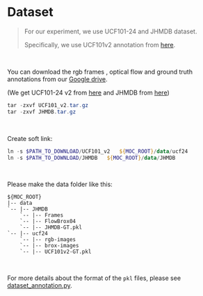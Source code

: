 # Dataset

>For our experiment, we use UCF101-24 and  JHMDB dataset.
>
>Specifically,  we use UCF101v2 annotation from [here](https://github.com/gurkirt/corrected-UCF101-Annots).

<br/>

You can download the rgb frames , optical flow and ground truth annotations from our [Google drive](https://drive.google.com/drive/folders/1BvGywlAGrACEqRyfYbz3wzlVV3cDFkct?usp=sharing).

(We get UCF101-24 v2 from [here](https://github.com/gurkirt/realtime-action-detection) and  JHMDB from [here](https://github.com/vkalogeiton/caffe/tree/act-detector))

```powershell
tar -zxvf UCF101_v2.tar.gz
tar -zxvf JHMDB.tar.gz
```

<br/>

Create soft link:

```powershell
ln -s $PATH_TO_DOWNLOAD/UCF101_v2   ${MOC_ROOT}/data/ucf24
ln -s $PATH_TO_DOWNLOAD/JHMDB   ${MOC_ROOT}/data/JHMDB
```

<br/>

Please make the data folder like this:

```shell
${MOC_ROOT}
|-- data
`-- |-- JHMDB
    `-- |-- Frames
    `-- |-- FlowBrox04
    `-- |-- JHMDB-GT.pkl
`-- |-- ucf24
    `-- |-- rgb-images
    `-- |-- brox-images
    `-- |-- UCF101v2-GT.pkl

```

<br/>

For more details about the format of the `pkl` files, please see [dataset_annotation.py](../src/datasets/dataset/dataset_annotation.py). 

